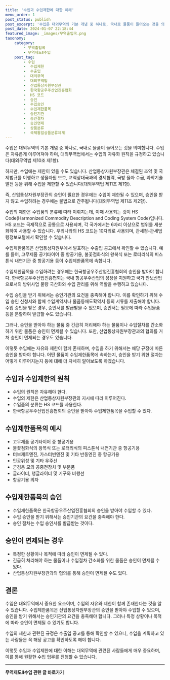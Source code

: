 ```yaml
---
title: '수입과 수입제한에 대한 이해'
menu_order: 1
post_status: publish
post_excerpt: '수입은 대외무역의 기본 개념 중 하나로, 국내로 물품이 들어오는 것을 의미합니다. 수입은 자유롭게 이루어져야 하며, 대외무역법에서는 수입의 자유화 원칙을 규정하고 있습니다 대외무역법 제10조 제1항 .'
post_date: 2024-01-07 22:18:44
featured_image: _images/무역출입국.png
taxonomy:
    category:
        - 무역출입국
        - 무역제도Ⅱ수입
    post_tag:
        - 수입
        -  수입제한
        -  수출입
        -  대외무역
        -  대외무역법
        -  산업통상자원부장관
        -  한국항공우주산업진흥협회
        -  HS 코드
        -  승인
        -  수입승인
        -  수입제한품목
        -  승인기관
        -  승인절차
        -  승인면제
        -  상품분류
        -  국제통일상품분류체계
---
```



수입은 대외무역의 기본 개념 중 하나로, 국내로 물품이 들어오는 것을 의미합니다. 수입은 자유롭게 이루어져야 하며, 대외무역법에서는 수입의 자유화 원칙을 규정하고 있습니다(대외무역법 제10조 제1항).

하지만, 수입에는 제한이 있을 수도 있습니다. 산업통상자원부장관은 체결된 조약 및 국제법규를 이행하고 생물자원 보호, 교역상대국과의 경제협력, 국방 물자 수급, 과학기술 발전 등을 위해 수입을 제한할 수 있습니다(대외무역법 제11조 제1항).

즉, 산업통상자원부장관의 승인이 필요한 경우에는 수입이 제한될 수 있으며, 승인을 받지 않고 수입하려는 경우에는 불법으로 간주됩니다(대외무역법 제11조 제2항).

수입의 제한은 수입품의 분류에 따라 이뤄지는데, 이때 사용되는 것이 HS Code(Harmonized Commodity Description and Coding System Code)입니다. HS 코드는 국제적으로 공통으로 사용되며, 각 국가에서는 6자리 이상으로 범위를 세분화하여 사용할 수 있습니다. 우리나라의 HS 코드는 10자리로 사용되며, 관세청-관세법령정보포털에서 확인할 수 있습니다.

수입제한품목은 산업통상자원부에서 발표하는 수출입 공고에서 확인할 수 있습니다. 예를 들어, 고무제품 공기타이어 중 항공기용, 불꽃점화식의 왕복식 또는 로터리식의 피스톤식 내연기관 중 항공기용 등이 수입제한품목에 속합니다.

수입제한품목을 수입하려는 경우에는 한국항공우주산업진흥협회의 승인을 받아야 합니다. 한국항공우주산업진흥협회는 국내 항공우주산업의 성장을 지원하고 국가 안보산업으로서의 방위사업 물량 국산화와 수입 관리를 위해 역할을 수행하고 있습니다.

수입 승인을 받기 위해서는 승인기관의 요건을 충족해야 합니다. 이를 확인하기 위해 수입 승인 신청서와 함께 수입계약서나 물품등매도확약서 등의 서류를 제출해야 합니다. 수입 승인을 받은 경우, 승인서를 발급받을 수 있으며, 승인서는 필요에 따라 수입물품 등을 분할하여 발급할 수도 있습니다.

그러나, 승인을 받아야 하는 물품 중 긴급히 처리해야 하는 물품이나 수입절차를 간소화하기 위한 물품은 승인이 면제될 수 있습니다. 또한, 산업통상자원부장관과의 협의를 거쳐 승인이 면제되는 경우도 있습니다.

이렇듯 수입에는 자유와 제한이 함께 존재하며, 수입을 하기 위해서는 해당 규정에 따른 승인을 받아야 합니다. 어떤 물품이 수입제한품목에 속하는지, 승인을 받기 위한 절차는 어떻게 이루어지는지 등에 대해 더 자세히 알아보도록 하겠습니다.

## 수입과 수입제한의 원칙

- 수입의 원칙은 자유해야 한다.
- 수입의 제한은 산업통상자원부장관의 지시에 따라 이루어진다.
- 수입품의 분류는 HS 코드를 사용한다.
- 한국항공우주산업진흥협회의 승인을 받아야 수입제한품목을 수입할 수 있다.

## 수입제한품목의 예시

- 고무제품 공기타이어 중 항공기용
- 불꽃점화식의 왕복식 또는 로터리식의 피스톤식 내연기관 중 항공기용
- 터보제트엔진, 가스터빈엔진 및 기타 반동엔진 중 항공기용
- 인공위성 및 기타 우주선
- 군경용 모의 공중전장치 및 부분품
- 글라이더, 행글라이더 및 기구와 비행선
- 항공기용 의자

## 수입제한품목의 승인

- 수입제한품목은 한국항공우주산업진흥협회의 승인을 받아야 수입할 수 있다.
- 수입 승인을 받기 위해서는 승인기관의 요건을 충족해야 한다.
- 승인 절차는 수입 승인서를 발급받는 것이다.

## 승인이 면제되는 경우

- 특정한 상황이나 목적에 따라 승인이 면제될 수 있다.
- 긴급히 처리해야 하는 물품이나 수입절차 간소화를 위한 물품은 승인이 면제될 수 있다.
- 산업통상자원부장관과의 협의를 통해 승인이 면제될 수도 있다.

## 결론

수입은 대외무역에서 중요한 요소이며, 수입의 자유와 제한이 함께 존재한다는 것을 알 수 있습니다. 수입제한품목은 산업통상자원부장관의 승인을 받아야 수입할 수 있으며, 승인을 받기 위해서는 승인기관의 요건을 충족해야 합니다. 그러나 특정 상황이나 목적에 따라 승인이 면제될 수 있기도 합니다.

수입의 제한과 관련된 규정은 수출입 공고를 통해 확인할 수 있으니, 수입을 계획하고 있는 사람들은 꼭 해당 공고를 확인하도록 해야 합니다.

이렇듯 수입과 수입제한에 대한 이해는 대외무역에 관련된 사람들에게 매우 중요하며, 이를 통해 원활한 수입 업무를 진행할 수 있습니다.
<!-- wp:separator -->
<hr class="wp-block-separator has-alpha-channel-opacity"/>
<!-- /wp:separator -->

<!-- wp:group {"backgroundColor":"base","layout":{"type":"constrained"}} -->
<div class="wp-block-group has-base-background-color has-background"><!-- wp:paragraph {"align":"center","fontSize":"medium"} -->
<p class="has-text-align-center has-large-font-size"><strong>무역제도Ⅱ수입 관련 글 바로가기</strong></p>
<!-- /wp:paragraph -->


<!-- wp:latest-posts
{"categories":[{"id":14432,"count":19,"description":"","link":"https://uknowlaw.com/category/%eb%ac%b4%ec%97%ad%ec%a0%9c%eb%8f%84%e2%85%b1%ec%88%98%ec%9e%85/","name":"무역제도Ⅱ수입","slug":"무역제도Ⅱ수입","taxonomy":"category","parent":0,"meta":[],"_links":{"self":[{"href":"https://uknowlaw.com/wp-json/wp/v2/categories/14432"}],"collection":[{"href":"https://uknowlaw.com/wp-json/wp/v2/categories"}],"about":[{"href":"https://uknowlaw.com/wp-json/wp/v2/taxonomies/category"}],"wp:post_type":[{"href":"https://uknowlaw.com/wp-json/wp/v2/posts?categories=14432"}],"curies":[{"name":"wp","href":"https://api.w.org/{rel}","templated":true}]}}],"postsToShow":100,"excerptLength":28,"postLayout":"grid","columns":2,"featuredImageAlign":"left","featuredImageSizeSlug":"large","fontSize":"small"} /--></div>
<!-- /wp:group -->